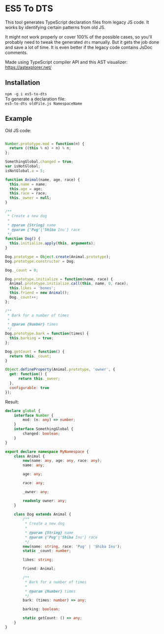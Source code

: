 # ES5 To DTS
This tool generates TypeScript declaration files from legacy JS code.
It works by identifying certain patterns from old JS.

It might not work properly or cover 100% of the possible cases, so you'll probably need to tweak the generated `dts` manually. But it gets the job done and save a lot of time. It is even better if the legacy code contains JsDoc comments.

Made using TypeScript compiler API and this AST visualizer:  
https://astexplorer.net/

## Installation
`npm -g i es5-to-dts`  
To generate a declaration file:  
`es5-to-dts oldFile.js NamespaceName`

## Example
Old JS code:  
```javascript

Number.prototype.mod = function(n) {
  return ((this % n) + n) % n;
};

SomethingGlobal.changed = true;
var isNotGlobal;
isNotGlobal.a = 5;

function Animal(name, age, race) {
  this.name = name;
  this.age = age;
  this.race = race;
  this._owner = null;
}

/**
 * Create a new dog
 *
 * @param {String} name
 * @param {'Pug'|'Shiba Inu'} race
 */
function Dog() {
  this.initialize.apply(this, arguments);
}

Dog.prototype = Object.create(Animal.prototype);
Dog.prototype.constructor = Dog;

Dog._count = 0;

Dog.prototype.initialize = function(name, race) {
  Animal.prototype.initialize.call(this, name, 0, race);
  this.likes = 'bones';
  this.friend = new Animal();
  Dog._count++;
};

/**
 * Bark for a number of times
 *
 * @param {Number} times
 */
Dog.prototype.bark = function(times) {
  this.barking = true;
};

Dog.getCount = function() {
  return this._count;
}

Object.defineProperty(Animal.prototype, 'owner', {
  get: function() {
      return this._owner;
  },
  configurable: true
});
```

Result:  
```typescript
declare global {
    interface Number {
        mod: (n: any) => number;
    }
    interface SomethingGlobal {
        changed: boolean;
    }
}

export declare namespace MyNamespace {
    class Animal {
        new(name: any, age: any, race: any);
        name: any;

        age: any;

        race: any;

        _owner: any;

        readonly owner: any;
    }
    
    class Dog extends Animal {
        /**
         * Create a new dog
         *
         * @param {String} name
         * @param {'Pug'|'Shiba Inu'} race
         */
        new(name: string, race: 'Pug' | 'Shiba Inu');
        static _count: number;

        likes: string;

        friend: Animal;

        /**
         * Bark for a number of times
         *
         * @param {Number} times
         */
        bark: (times: number) => any;

        barking: boolean;

        static getCount: () => any;
    }
}
```

